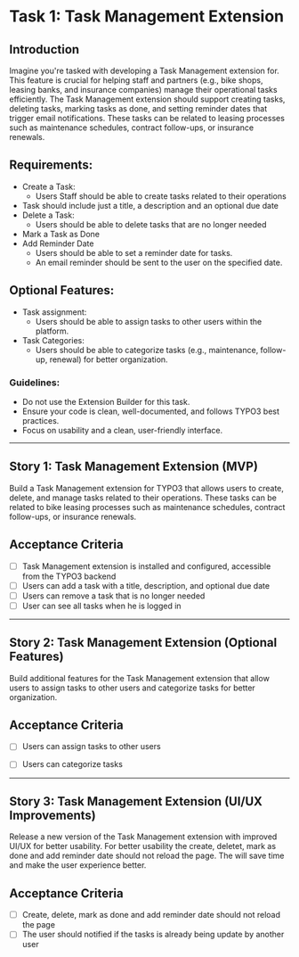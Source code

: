 # Task 1: Task Management Extension

## Introduction
Imagine you're tasked with developing a Task Management extension for. This
feature is crucial for helping staff and partners (e.g., bike shops, leasing banks, and
insurance companies) manage their operational tasks efficiently. The Task Management
extension should support creating tasks, deleting tasks, marking tasks as done, and setting
reminder dates that trigger email notifications. These tasks can be related to leasing
processes such as maintenance schedules, contract follow-ups, or insurance renewals.

## Requirements:
- Create a Task:
    - Users  Staff should be able to create tasks related to their operations
- Task should include just a title, a description and an optional due date
- Delete a Task:
    - Users should be able to delete tasks that are no longer needed
- Mark a Task as Done
- Add Reminder Date
    - Users should be able to set a reminder date for tasks.
    - An email reminder should be sent to the user on the specified date.

## Optional Features:
- Task assignment:
    - Users should be able to assign tasks to other users within the platform.
- Task Categories:
    - Users should be able to categorize tasks (e.g., maintenance, follow-up, renewal) for
better organization.

### Guidelines:
- Do not use the Extension Builder for this task.
- Ensure your code is clean, well-documented, and follows TYPO3 best practices.
- Focus on usability and a clean, user-friendly interface.

---

## Story 1: Task Management Extension (MVP)
Build a Task Management extension for TYPO3 that allows users to create, delete, and manage tasks related to their operations.
These tasks can be related to bike leasing
processes such as maintenance schedules, contract follow-ups, or insurance renewals.

## Acceptance Criteria
- [ ] Task Management extension is installed and configured, accessible from the TYPO3 backend
- [ ] Users can add a task with a title, description, and optional due date
- [ ] Users can remove a task that is no longer needed
- [ ] User can see all tasks when he is logged in

---

## Story 2: Task Management Extension (Optional Features)
Build additional features for the Task Management extension that allow users to assign tasks to other users and categorize tasks for better organization.

## Acceptance Criteria
- [ ] Users can assign tasks to other users
- [ ] Users can categorize tasks


---

## Story 3: Task Management Extension (UI/UX Improvements)
Release a new version of the Task Management extension with improved UI/UX for better usability.
For better usability the create, deletet, mark as done and add reminder date should not reload the page. The will save
time and make the user experience better.

## Acceptance Criteria
- [ ] Create, delete, mark as done and add reminder date should not reload the page
- [ ] The user should notified if the tasks is already being update by another user
